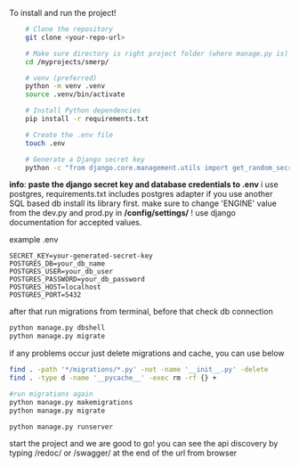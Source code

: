 To install and run the project!

```bash
    # Clone the repository
    git clone <your-repo-url>

    # Make sure directory is right project folder (where manage.py is)
    cd /myprojects/smerp/

    # venv (preferred)
    python -m venv .venv
    source .venv/bin/activate

    # Install Python dependencies
    pip install -r requirements.txt

    # Create the .env file
    touch .env

    # Generate a Django secret key
    python -c "from django.core.management.utils import get_random_secret_key; print(get_random_secret_key())"
```
__info__:
**paste the django secret key and database credentials to .env** 
i use postgres, requirements.txt includes postgres adapter
if you use another SQL based db install its library first.
make sure to change 'ENGINE' value from the dev.py and prod.py in __/config/settings/__ !
use django documentation for accepted values.

example .env
```env
SECRET_KEY=your-generated-secret-key
POSTGRES_DB=your_db_name
POSTGRES_USER=your_db_user
POSTGRES_PASSWORD=your_db_password
POSTGRES_HOST=localhost
POSTGRES_PORT=5432
```

after that run migrations from terminal, before that check db connection
```bash
python manage.py dbshell
python manage.py migrate
```

if any problems occur just delete migrations and cache, you can use below
```bash
find . -path '*/migrations/*.py' -not -name '__init__.py' -delete
find . -type d -name '__pycache__' -exec rm -rf {} +

#run migrations again
python manage.py makemigrations
python manage.py migrate

python manage.py runserver
```
start the project and we are good to go!
you can see the api discovery by typing
/redoc/ or /swagger/ at the end of the url from browser





